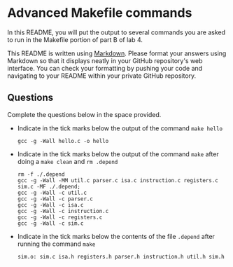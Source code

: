 # Advanced Makefile commands

In this README, you will put the output to several commands you are
asked to run in the Makefile portion of part B of lab 4.

This README is written using [Markdown](https://www.markdownguide.org/).
Please format your answers using Markdown so that it displays neatly
in your GitHub repository's web interface.
You can check your formatting by pushing your code and navigating to your
README within your private GitHub repository.

## Questions
Complete the questions below in the space provided.

 * Indicate in the tick marks below the output of the command `make hello`
   ``` 
   gcc -g -Wall hello.c -o hello
   ```

 * Indicate in the tick marks below the output of the command `make` after doing a `make clean` and `rm .depend`
   ```
   rm -f ./.depend
   gcc -g -Wall -MM util.c parser.c isa.c instruction.c registers.c sim.c -MF ./.depend;
   gcc -g -Wall -c util.c
   gcc -g -Wall -c parser.c
   gcc -g -Wall -c isa.c
   gcc -g -Wall -c instruction.c
   gcc -g -Wall -c registers.c
   gcc -g -Wall -c sim.c	
   ```

 * Indicate in the tick marks below the contents of the file `.depend` after
running the command `make`
   ```
   sim.o: sim.c isa.h registers.h parser.h instruction.h util.h sim.h
   ```


